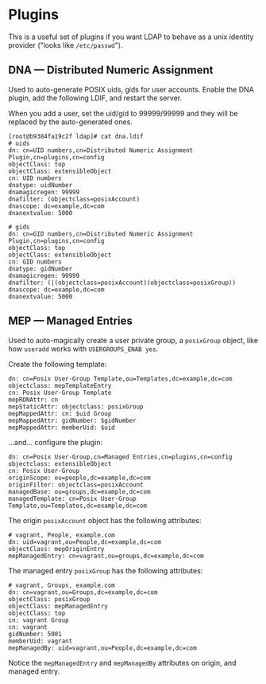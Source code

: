 # Plugins

This is a useful set of plugins if you want LDAP to
behave as a unix identity provider ("looks like `/etc/passwd`").

## DNA — Distributed Numeric Assignment

Used to auto-generate POSIX uids, gids for user accounts.
Enable the DNA plugin, add the following LDIF, and restart the server.

When you add a user, set the uid/gid to 99999/99999 and they will be replaced
by the auto-generated ones.

```
[root@b9384fa19c2f ldap]# cat dna.ldif 
# uids
dn: cn=UID numbers,cn=Distributed Numeric Assignment Plugin,cn=plugins,cn=config
objectClass: top
objectClass: extensibleObject
cn: UID numbers
dnatype: uidNumber
dnamagicregen: 99999
dnafilter: (objectclass=posixAccount)
dnascope: dc=example,dc=com
dnanextvalue: 5000

# gids
dn: cn=GID numbers,cn=Distributed Numeric Assignment Plugin,cn=plugins,cn=config
objectClass: top
objectClass: extensibleObject
cn: GID numbers
dnatype: gidNumber
dnamagicregen: 99999
dnafilter: (|(objectclass=posixAccount)(objectclass=posixGroup))
dnascope: dc=example,dc=com
dnanextvalue: 5000
```

## MEP — Managed Entries

Used to auto-magically create a user private group, a `posixGroup` object, like how
`useradd` works with `USERGROUPS_ENAB yes`.

Create the following template:

```
dn: cn=Posix User-Group Template,ou=Templates,dc=example,dc=com
objectclass: mepTemplateEntry
cn: Posix User-Group Template
mepRDNAttr: cn
mepStaticAttr: objectclass: posixGroup
mepMappedAttr: cn: $uid Group
mepMappedAttr: gidNumber: $gidNumber
mepMappedAttr: memberUid: $uid
```

...and... configure the plugin:

```
dn: cn=Posix User-Group,cn=Managed Entries,cn=plugins,cn=config
objectclass: extensibleObject
cn: Posix User-Group
originScope: ou=people,dc=example,dc=com
originFilter: objectclass=posixAccount
managedBase: ou=groups,dc=example,dc=com
managedTemplate: cn=Posix User-Group Template,ou=Templates,dc=example,dc=com
```

The origin `posixAccount` object has the following attributes:

```
# vagrant, People, example.com
dn: uid=vagrant,ou=People,dc=example,dc=com
objectClass: mepOriginEntry
mepManagedEntry: cn=vagrant,ou=groups,dc=example,dc=com
```

The managed entry `posixGroup` has the following attributes:

```
# vagrant, Groups, example.com
dn: cn=vagrant,ou=Groups,dc=example,dc=com
objectClass: posixGroup
objectClass: mepManagedEntry
objectClass: top
cn: vagrant Group
cn: vagrant
gidNumber: 5001
memberUid: vagrant
mepManagedBy: uid=vagrant,ou=People,dc=example,dc=com
```

Notice the `mepManagedEntry` and `mepManagedBy` attributes on origin, and managed entry.
